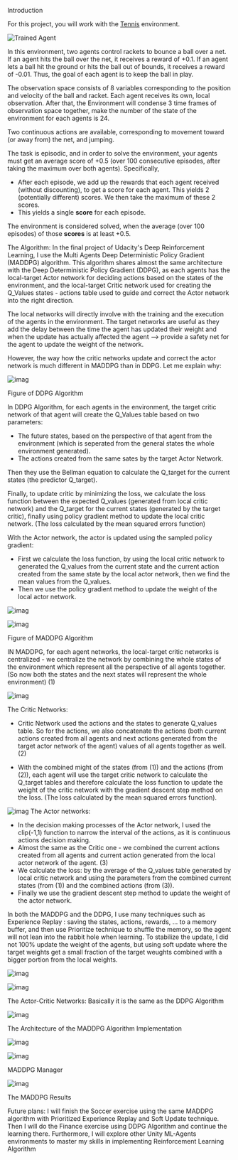 [//]: # (Image References)

[image1]: https://user-images.githubusercontent.com/10624937/42135623-e770e354-7d12-11e8-998d-29fc74429ca2.gif "Trained Agent"
[image2]: https://user-images.githubusercontent.com/10624937/42135622-e55fb586-7d12-11e8-8a54-3c31da15a90a.gif "Soccer"

Introduction

For this project, you will work with the [Tennis](https://github.com/Unity-Technologies/ml-agents/blob/master/docs/Learning-Environment-Examples.md#tennis) environment.

![Trained Agent][image1]

In this environment, two agents control rackets to bounce a ball over a net. If an agent hits the ball over the net, it receives a reward of +0.1.  If an agent lets a ball hit the ground or hits the ball out of bounds, it receives a reward of -0.01.  Thus, the goal of each agent is to keep the ball in play.

The observation space consists of 8 variables corresponding to the position and velocity of the ball and racket. Each agent receives its own, local observation. After that, the Environment will condense 3 time frames of observation space together, make the number of the state of the environment for each agents is 24.

Two continuous actions are available, corresponding to movement toward (or away from) the net, and jumping. 



The task is episodic, and in order to solve the environment, your agents must get an average score of +0.5 (over 100 consecutive episodes, after taking the maximum over both agents). Specifically,

- After each episode, we add up the rewards that each agent received (without discounting), to get a score for each agent. This yields 2 (potentially different) scores. We then take the maximum of these 2 scores.
- This yields a single **score** for each episode.

The environment is considered solved, when the average (over 100 episodes) of those **scores** is at least +0.5.


The Algorithm:
In the final project of Udacity's Deep Reinforcement Learning, I use the Multi Agents Deep Deterministic Policy Gradient (MADDPG) algorithm. This algorithm shares almost the same architecture with the Deep Deterministic Policy Gradient (DDPG), as each agents has the local-target Actor network for deciding actions based on the states of the environment, and the local-target Critic network used for creating the Q_Values states - actions table used to guide and correct the Actor network into the right direction.

The local networks will directly involve with the training and the execution of the agents in the environment.
The target networks are useful as they add the delay between the time the agent has updated their weight and when the update has actually affected the agent --> provide a safety net for the agent to update the weight of the network. 


However, the way how the critic networks update and correct the actor network is much different in MADDPG than in DDPG. Let me explain why:

![imag](https://github.com/matyascorvinus/Deep_Reinforcement_Learning/blob/master/p3_collab-compet/The%20DDPG%20Algorithm.png)

Figure of DDPG Algorithm

In DDPG Algorithm, for each agents in the environment, the target critic network of that agent will create the Q_Values table based on two parameters:
* The future states, based on the perspective of that agent from the environment (which is seperated from the general states the whole environment generated). 
* The actions created from the same sates by the target Actor Network.

Then they use the Bellman equation to calculate the Q_target for the current states (the predictor Q_target).

Finally, to update critic by minimizing the loss, we calculate the loss function between the expected Q_values (generated from local critic network) and the Q_target for the current states (generated by the target critic), finally using policy gradient method to update the local critic network.  (The loss calculated by the mean squared errors function)

With the Actor network, the actor is updated using the sampled policy gradient: 
* First we calculate the loss function, by using the local critic network to generated the Q_values from the current state and the current action created from the same state by the local actor network, then we find the mean values from the Q_values.
* Then we use the policy gradient method to update the weight of the local actor network.

![imag](https://github.com/matyascorvinus/Deep_Reinforcement_Learning/blob/master/p3_collab-compet/Overview_MADDPG.png)

![imag](https://github.com/matyascorvinus/Deep_Reinforcement_Learning/blob/master/p3_collab-compet/MADDPG_Algorithm.png)

Figure of MADDPG Algorithm

IN MADDPG, for each agent networks, the local-target critic networks is centralized - we centralize the network by combining the whole states of the environment which represent all the perspective of all agents together. (So now both the states and the next states will represent the whole environment) (1)

![imag](https://github.com/matyascorvinus/Deep_Reinforcement_Learning/blob/master/p3_collab-compet/Update%20the%20Critic%20Network.png)

The Critic Networks:
* Critic Network used the actions and the states to generate Q_values table. So for the actions, we also concatenate the actions (both current actions created from all agents and next actions generated from the target actor network of the agent) values of all agents together as well. (2)

* With the combined might of the states (from (1)) and the actions (from (2)), each agent will use the target critic network to calculate the Q_target tables and therefore calculate the loss function to update the weight of the critic network with the gradient descent step method on the loss. (The loss calculated by the mean squared errors function).


![imag](https://github.com/matyascorvinus/Deep_Reinforcement_Learning/blob/master/p3_collab-compet/Update%20the%20Actor%20Network.png)
The Actor networks:
* In the decision making processes of the Actor network, I used the clip(-1,1) function to narrow the interval of the actions, as it is continuous actions decision making.
* Almost the same as the Critic one - we combined the current actions created from all agents and current action generated from the local actor network of the agent. (3)
* We calculate the loss: by the average of the Q_values table generated by local critic network and using the parameters from the combined current states (from (1)) and the combined actions (from (3)).
* Finally we use the gradient descent step method to update the weight of the actor network.

In both the MADDPG and the DDPG, I use many techniques such as Experience Replay : saving the states, actions, rewards, ... to a memory buffer, and then use Prioritize technique to shuffle the memory, so the agent will not lean into the rabbit hole when learning. To stabilize the update, I did not 100% update the weight of the agents, but using soft update where the target weights get a small fraction of the target weughts combined with a bigger portion from the local weights.

![imag](https://github.com/matyascorvinus/Deep_Reinforcement_Learning/blob/master/p2_continuous-control/Actor-Critic.png)

![imag](https://github.com/matyascorvinus/Deep_Reinforcement_Learning/blob/master/p2_continuous-control/Actor-Critic%20DDPG%20Architecture.png)

The Actor-Critic Networks: Basically it is the same as the DDPG Algorithm

![imag](https://github.com/matyascorvinus/Deep_Reinforcement_Learning/blob/master/p3_collab-compet/MADDPG%20Architecture.png)

The Architecture of the MADDPG Algorithm Implementation

![imag](https://github.com/matyascorvinus/Deep_Reinforcement_Learning/blob/master/p3_collab-compet/MADDPG%20Agent%20class.png)


![imag](https://github.com/matyascorvinus/Deep_Reinforcement_Learning/blob/master/p3_collab-compet/MADDPG%20Manager%20class.png)

MADDPG Manager

![imag](https://github.com/matyascorvinus/Deep_Reinforcement_Learning/blob/master/p3_collab-compet/MADDPG%20Results.png)

The MADDPG Results



Future plans: I will finish the Soccer exercise using the same MADDPG algorithm with Prioritized Experience Replay and Soft Update technique. Then I will do the Finance exercise using DDPG Algorithm and continue the learning there. Furthermore, I will explore other Unity ML-Agents environments to master my skills in implementing Reinforcement Learning Algorithm

